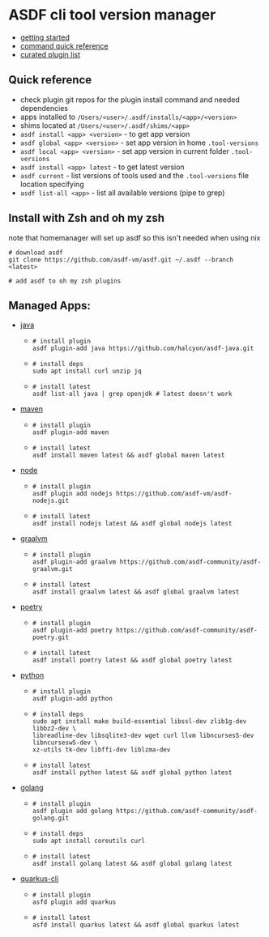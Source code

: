 # ASDF cli tool version manager

* [getting started](https://asdf-vm.com/guide/getting-started.html)
* [command quick reference](https://asdf-vm.com/manage/commands.html)
* [curated plugin list](https://github.com/asdf-vm/asdf-plugins)

## Quick reference
* check plugin git repos for the plugin install command and needed dependencies
* apps installed to `/Users/<user>/.asdf/installs/<app>/<version>`
* shims located at `/Users/<user>/.asdf/shims/<app>`
* `asdf install <app> <version>` - to get app version
* `asdf global <app> <version>` - set app version in home `.tool-versions`
* `asdf local <app> <version>` - set app version in current folder `.tool-versions`
* `asdf install <app> latest` - to get latest version
* `asdf current` - list versions of tools used and the `.tool-versions` file location specifying
* `asdf list-all <app>` - list all available versions (pipe to grep)


## Install with Zsh and oh my zsh
note that homemanager will set up asdf so this isn't needed when using nix

```shell
# download asdf
git clone https://github.com/asdf-vm/asdf.git ~/.asdf --branch <latest>

# add asdf to oh my zsh plugins
```

## Managed Apps:
* [java](https://github.com/halcyon/asdf-java)
  * ```shell
    # install plugin
    asdf plugin-add java https://github.com/halcyon/asdf-java.git
    ```
  * ```shell
    # install deps
    sudo apt install curl unzip jq
    ```
  * ```shell
    # install latest
    asdf list-all java | grep openjdk # latest doesn't work
    ```
    
* [maven](https://github.com/halcyon/asdf-maven)
  * ```shell
    # install plugin
    asdf plugin-add maven
    ```
  * ```shell
    # install latest
    asdf install maven latest && asdf global maven latest
    ```
    
* [node](https://github.com/asdf-vm/asdf-nodejs)
  * ```shell
    # install plugin
    asdf plugin add nodejs https://github.com/asdf-vm/asdf-nodejs.git
    ```
  * ```shell
    # install latest
    asdf install nodejs latest && asdf global nodejs latest
    ```
    
* [graalvm](https://github.com/asdf-community/asdf-graalvm)
  * ```shell
    # install plugin
    asdf plugin-add graalvm https://github.com/asdf-community/asdf-graalvm.git
    ```
  * ```shell
    # install latest
    asdf install graalvm latest && asdf global graalvm latest
    
* [poetry](https://github.com/asdf-community/asdf-poetry)
  * ```shell
    # install plugin
    asdf plugin-add poetry https://github.com/asdf-community/asdf-poetry.git
    ```
  * ```shell
    # install latest
    asdf install poetry latest && asdf global poetry latest
    ```
    
* [python](https://github.com/asdf-community/asdf-python)
  * ```shell
    # install plugin
    asdf plugin-add python
    ```
  * ```shell
    # install deps
    sudo apt install make build-essential libssl-dev zlib1g-dev libbz2-dev \
    libreadline-dev libsqlite3-dev wget curl llvm libncurses5-dev libncursesw5-dev \
    xz-utils tk-dev libffi-dev liblzma-dev 
    ```
  * ```shell
    # install latest
    asdf install python latest && asdf global python latest
    ```
    
* [golang](https://github.com/asdf-community/asdf-golang)
  * ```shell
    # install plugin
    asdf plugin add golang https://github.com/asdf-community/asdf-golang.git
    ```
  * ```shell
    # install deps
    sudo apt install coreutils curl
    ```
  * ```shell
    # install latest
    asdf install golang latest && asdf global golang latest
    ```

* [quarkus-cli](https://github.com/asdf-community/asdf-quarkus)
  * ```shell
    # install plugin
    asfd plugin add quarkus
    ```
  * ```shell
    # install latest
    asfd install quarkus latest && asdf global quarkus latest
    ```

